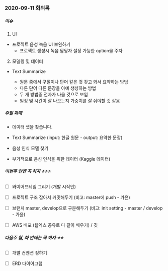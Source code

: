 ### 2020-09-11 회의록

##### 이슈

1. UI

- 프로젝트 음성 녹음 UI 보완하기 
  - 프로젝트 생성시 녹음 담당자 설정 가능한 option을 주자 

2. 모델링 및 데이터

- Text Summarize

  - 원문 중에서 구절이나 단어 같은 것 갖고 와서 요약하는 방법
  - 다른 단어 다른 문장을 아예 생성하는 방법
  - 두 개 방법중 전자가 나을 것으로 보임
  - 일정 및 시간이 잘 나오는지 가중치를 잘 줘야할 것 같음

  

##### 주말 과제

- 데이터 셋을 찾습니다.
- Text Summarize  (input: 한글 원문 - output: 요약한 문장)

- 음성 인식 모델 찾기 
- 부가적으로 음성 인식을 위한 데이터 (Kaggle 데이터) 



##### 이번주 안엔 꼭 하자 :star::star::star:

- [ ] 와이어프레임 그리기 (개발 시작안)
- [ ] 프로젝트 구조 잡아서 커밋해두기 (비고: master에 push - 가윤)
- [ ] 브랜치 master, develop으로 구분해두기 (비고: init setting - master / develop - 가윤)
- [ ] AWS 배포 (웹엑스 공유로 다 같이 배우기) / 깃 



#####  다음주 월, 화 안에는 꼭 하자 :star::star:

- [ ] 개발 컨벤션 정하기
- [ ] ERD 다이어그램

